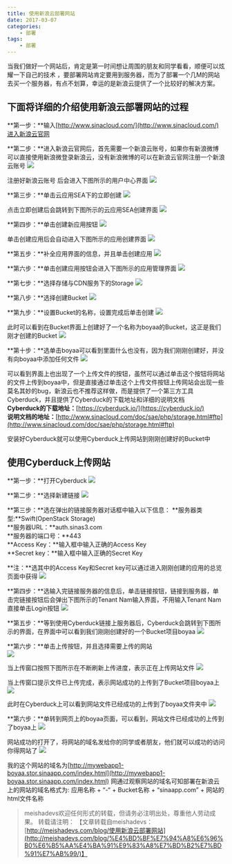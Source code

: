 ```yaml
---
title: 使用新浪云部署网站
date: 2017-03-07
categories:
	- 部署
tags:
	- 部署
---
```


当我们做好一个网站后，肯定是第一时间想让周围的朋友和同学看看，顺便可以炫耀一下自己的技术 ，要部署网站肯定要用到服务器，而为了部署一个几M的网站去买一个服务器，有点不划算，幸运的是新浪云提供了一个比较好的解决方案。
<!--more-->

## 下面将详细的介绍使用新浪云部署网站的过程

**第一步：**输入[http://www.sinacloud.com/](http://www.sinacloud.com/)进入新浪云官网  

**第二步：**进入新浪云官网后，首先需要一个新浪云账号，如果你有新浪微博可以直接使用新浪微登录新浪云，没有新浪微博的可以在新浪云官网注册一个新浪云账号
![](http://img.blog.csdn.net/20161224104219130)

注册好新浪云账号 后会进入下图所示的用户中心界面
![](http://img.blog.csdn.net/20161224133828862)

**第三步：**单击云应用SEA下的立即创建
![](http://img.blog.csdn.net/20161225194615092)

点击立即创建后会跳转到下图所示的云应用SEA创建界面
![](http://img.blog.csdn.net/20161225195629095)

**第四步：**单击创建新应用按钮
![](http://img.blog.csdn.net/20161225195913268)

单击创建应用后会自动进入下图所示的应用创建界面
![](http://img.blog.csdn.net/20161225201200923)

**第五步：**补全应用界面的信息，并且单击创建应用
![](http://img.blog.csdn.net/20161225201916652)

**第六步：**单击创建应用按钮会进入下图所示的应用管理界面
![](http://img.blog.csdn.net/20161225202141435)

**第七步：**选择存储与CDN服务下的Storage
![](http://img.blog.csdn.net/20161225202539077)

**第八步：**选择创建Bucket
![](http://img.blog.csdn.net/20161225202725641)

**第九步：**设置Bucket的名称，设置完成后单击创建
![](http://img.blog.csdn.net/20161225203020434)

此时可以看到在Bucket界面上创建好了一个名称为boyaa的Bucket，这正是我们刚才创建的Bucket
![](http://img.blog.csdn.net/20161225203302676)

**第十步：**选单击boyaa可以看到里面什么也没有，因为我们刚刚创建好，并没有向boyaa中添加任何文件
![](http://img.blog.csdn.net/20161225204144304)

可以看到界面上也出现了一个上传文件的按钮，虽然可以通过单击这个按钮将网站的文件上传到boyaa中，但是直接通过单击这个上传文件按钮上传网站会出现一些莫名其妙的bug，新浪云也不推荐这样做，而是提供了一个第三方工具Cyberduck，并且提供了Cyberduck的下载地址和详细的说明文档  
**Cyberduck的下载地址：**[https://cyberduck.io/](https://cyberduck.io/)  
**说明文档的地址：**[http://www.sinacloud.com/doc/sae/php/storage.html#ftp](http://www.sinacloud.com/doc/sae/php/storage.html#ftp)

安装好Cyberduck就可以使用Cyberduck上传网站到刚刚创建好的Bucket中

## 使用Cyberduck上传网站
**第一步：**打开Cyberduck
![](http://img.blog.csdn.net/20161225205223713)

**第二步：**选择新建链接
![](http://img.blog.csdn.net/20161225205439090)

**第三步：**选在弹出的链接服务器对话框中输入以下信息：
**服务器类型:**Swift(OpenStack Storage)  
**服务器URL：**auth.sinas3.com  
**服务器的端口号：**443  
**Access Key：**输入框中输入正确的Access Key  
**Secret key：**输入框中输入正确的Secret Key

**注：**选其中的Access Key和Secret key可以通过进入刚刚创建的应用的总览页面中获得
![](http://img.blog.csdn.net/20161225211050849)

**第四步：**选输入完链接服务器的信息后，单击链接按钮，链接到服务器，单击完链接按钮后会弹出下图所示的Tenant Nam输入界面，不用输入Tenant Nam直接单击Login按钮
![](http://img.blog.csdn.net/20161225211524006)

**第五步：**等到使用Cyberduck链接上服务器后，Cyberduck会跳转到下图所示的界面，在界面中可以看到我们刚刚创建好的一个Bucket项目boyaa
![](http://img.blog.csdn.net/20161225211943197)

**第六步：**单击上传按钮，并且选择需要上传的网站  
![](http://img.blog.csdn.net/20161225212604606)

当上传窗口按照下图所示在不断刷新上传进度，表示正在上传网站文件
![](http://img.blog.csdn.net/20161225213226624)

当上传窗口提示文件已上传完成，表示网站成功的上传到了Bucket项目boyaa上
![](http://img.blog.csdn.net/20161225213432474)

此时在Cyberduck上可以看到网站文件已经成功的上传到了boyaa文件夹中
![](http://img.blog.csdn.net/20161225213717604)

**第六步：**单转到网页上的boyaa页面，可以看到，网站文件已经成功的上传到了boyaa上
![](http://img.blog.csdn.net/20161225214004049)

网站成功的打开了，将网站的域名发给你的同学或者朋友，他们就可以成功的访问你得网站了
![](http://img.blog.csdn.net/20161225214552631)

我的这个网站的域名为[http://mywebapp1-boyaa.stor.sinaapp.com/index.html](http://mywebapp1-boyaa.stor.sinaapp.com/index.html)
网通过观察网站的域名可知部署在新浪云上的网站的域名格式为:
应用名称 + “-“ + Bucket名称 + “sinaapp.com” + 网站的html文件名称

> meishadevs欢迎任何形式的转载，但请务必注明出处，尊重他人劳动成果。
转载请注明： 【文章转载自meishadevs：[http://meishadevs.com/blog/使用新浪云部署网站](http://meishadevs.com/blog/%E4%BD%BF%E7%94%A8%E6%96%B0%E6%B5%AA%E4%BA%91%E9%83%A8%E7%BD%B2%E7%BD%91%E7%AB%99/)】
